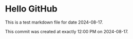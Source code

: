 # Hello GitHub
This is a test markdown file for date 2024-08-17.

This commit was created at exactly 12:00 PM on 2024-08-17.
